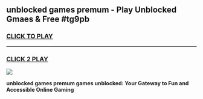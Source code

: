 
## unblocked games premum - Play Unblocked Gmaes & Free #tg9pb
<h3>
<a href="https://news.freeplayer.one?title=unblocked_games_premum&ref=24F">CLICK TO PLAY</a></h3>
<hr>

<h3>
<a href="https://news.freeplayer.one?title=unblocked_games_premum&ref=24F">CLICK 2 PLAY</a>
  
</h3>

<a href="https://news.freeplayer.one?title=unblocked_games_premum&ref=24F/"><img src="https://clearcache.store/games.png"></a>


**unblocked games premum games unblocked: Your Gateway to Fun and Accessible Online Gaming**
